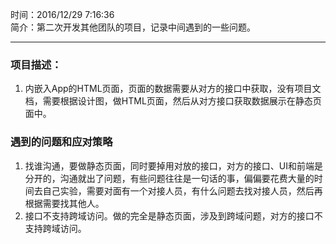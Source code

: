 时间：2016/12/29 7:16:36  
简介：第二次开发其他团队的项目，记录中间遇到的一些问题。

************************

### 项目描述：
1. 内嵌入App的HTML页面，页面的数据需要从对方的接口中获取，没有项目文档，需要根据设计图，做HTML页面，然后从对方接口获取数据展示在静态页面中。

### 遇到的问题和应对策略  
1. 找谁沟通，要做静态页面，同时要掉用对放的接口，对方的接口、UI和前端是分开的，沟通就出了问题，有些问题往往是一句话的事，偏偏要花费大量的时间去自己实验，需要对面有一个对接人员，有什么问题去找对接人员，然后再根据需要找其他人。
1. 接口不支持跨域访问。做的完全是静态页面，涉及到跨域问题，对方的接口不支持跨域访问。